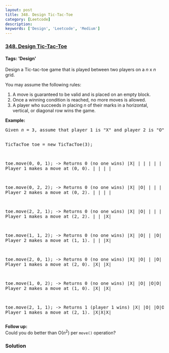 ```yaml
---
layout: post
title: 348. Design Tic-Tac-Toe
category: [Leetcode]
description: 
keywords: ['Design', 'Leetcode', 'Medium']
---
```

### [348. Design Tic-Tac-Toe](https://leetcode.com/problems/design-tic-tac-toe)

#### Tags: 'Design'

<div class="content__u3I1 question-content__JfgR"><div><p>Design a Tic-tac-toe game that is played between two players on a <i>n</i> x <i>n</i> grid.
</p>
<p>You may assume the following rules:
</p><ol>
<li>A move is guaranteed to be valid and is placed on an empty block.</li>
<li>Once a winning condition is reached, no more moves is allowed.</li>
<li>A player who succeeds in placing <i>n</i> of their marks in a horizontal, vertical, or diagonal row wins the game.</li>
</ol>
<p></p>
<p><b>Example:</b><br/>
</p><pre>Given <i>n</i> = 3, assume that player 1 is "X" and player 2 is "O" in the board.

TicTacToe toe = new TicTacToe(3);

toe.move(0, 0, 1); -&gt; Returns 0 (no one wins)
|X| | |
| | | |    // Player 1 makes a move at (0, 0).
| | | |

toe.move(0, 2, 2); -&gt; Returns 0 (no one wins)
|X| |O|
| | | |    // Player 2 makes a move at (0, 2).
| | | |

toe.move(2, 2, 1); -&gt; Returns 0 (no one wins)
|X| |O|
| | | |    // Player 1 makes a move at (2, 2).
| | |X|

toe.move(1, 1, 2); -&gt; Returns 0 (no one wins)
|X| |O|
| |O| |    // Player 2 makes a move at (1, 1).
| | |X|

toe.move(2, 0, 1); -&gt; Returns 0 (no one wins)
|X| |O|
| |O| |    // Player 1 makes a move at (2, 0).
|X| |X|

toe.move(1, 0, 2); -&gt; Returns 0 (no one wins)
|X| |O|
|O|O| |    // Player 2 makes a move at (1, 0).
|X| |X|

toe.move(2, 1, 1); -&gt; Returns 1 (player 1 wins)
|X| |O|
|O|O| |    // Player 1 makes a move at (2, 1).
|X|X|X|
</pre>
<p></p>
<p><b>Follow up:</b><br/>
Could you do better than O(<i>n</i><sup>2</sup>) per <code>move()</code> operation?
</p></div></div>

### Solution
